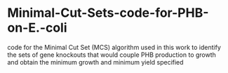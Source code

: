 # Minimal-Cut-Sets-code-for-PHB-on-E.-coli
code for the Minimal Cut Set (MCS) algorithm used in this work to identify the sets of gene knockouts that would couple PHB production to growth and obtain the minimum growth and minimum yield specified
